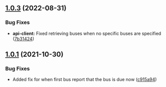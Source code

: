 ## [1.0.3](https://github.com/BottlecapDave/HomeAssistant-FirstBus/compare/v1.0.2...v1.0.3) (2022-08-31)


### Bug Fixes

* **api-client:** Fixed retrieving buses when no specific buses are specified ([7b31424](https://github.com/BottlecapDave/HomeAssistant-FirstBus/commit/7b31424348a30171714f216c2d36772f8eae3bd2))

## [1.0.1](https://github.com/BottlecapDave/HomeAssistant-FirstBus/compare/v1.0.0...v1.0.1) (2021-10-30)


### Bug Fixes

* Added fix for when first bus report that the bus is due now ([c915a94](https://github.com/BottlecapDave/HomeAssistant-FirstBus/commit/c915a94ddd4c55e8355a9d3223ad0e25e72395f2))

